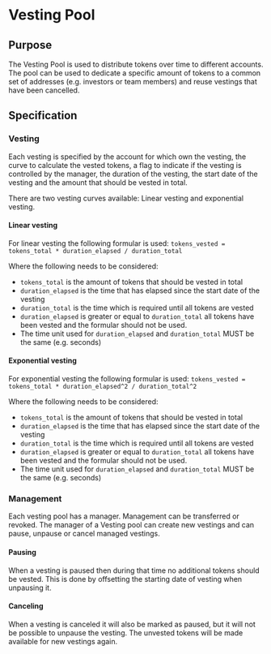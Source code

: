 # Vesting Pool

## Purpose

The Vesting Pool is used to distribute tokens over time to different accounts. The pool can be used to dedicate a specific amount of tokens to a common set of addresses (e.g. investors or team members) and reuse vestings that have been cancelled.

## Specification

### Vesting

Each vesting is specified by the account for which own the vesting, the curve to calculate the vested tokens, a flag to indicate if the vesting is controlled by the manager, the duration of the vesting, the start date of the vesting and the amount that should be vested in total.

There are two vesting curves available: Linear vesting and exponential vesting.

#### Linear vesting

For linear vesting the following formular is used: `tokens_vested = tokens_total * duration_elapsed / duration_total`

Where the following needs to be considered:
- `tokens_total` is the amount of tokens that should be vested in total
- `duration_elapsed` is the time that has elapsed since the start date of the vesting
- `duration_total` is the time which is required until all tokens are vested
- `duration_elapsed` is greater or equal to `duration_total` all tokens have been vested and the formular should not be used.
- The time unit used for `duration_elapsed` and `duration_total` MUST be the same (e.g. seconds)

#### Exponential vesting

For exponential vesting the following formular is used: `tokens_vested = tokens_total * duration_elapsed^2 / duration_total^2`

Where the following needs to be considered:
- `tokens_total` is the amount of tokens that should be vested in total
- `duration_elapsed` is the time that has elapsed since the start date of the vesting
- `duration_total` is the time which is required until all tokens are vested
- `duration_elapsed` is greater or equal to `duration_total` all tokens have been vested and the formular should not be used.
- The time unit used for `duration_elapsed` and `duration_total` MUST be the same (e.g. seconds)

### Management

Each vesting pool has a manager. Management can be transferred or revoked. The manager of a Vesting pool can create new vestings and can pause, unpause or cancel managed vestings.

#### Pausing

When a vesting is paused then during that time no additional tokens should be vested. This is done by offsetting the starting date of vesting when unpausing it.

#### Canceling

When a vesting is canceled it will also be marked as paused, but it will not be possible to unpause the vesting. The unvested tokens will be made available for new vestings again.
